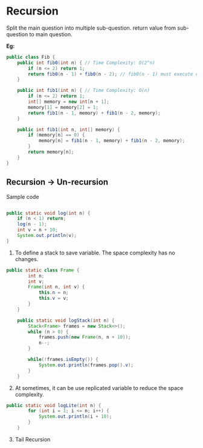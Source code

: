 # Recursion

Split the main question into multiple sub-question. return value from sub-question to main question.

**Eg:**

```java
public class Fib {
    public int fib0(int n) { // Time Complexity: O(2^n)
        if (n <= 2) return 1;
        return fib0(n - 1) + fib0(n - 2); // fib0(n - 1) must execute completed then beginning the process of fib0(n - 2)
    }

    public int fib1(int n) { // Time Complexity: O(n)
        if (n <= 2) return 1;
        int[] memory = new int[n + 1];
        memory[1] = memory[2] = 1;
        return fib1(n - 1, memory) + fib1(n - 2, memory);
    }

    public int fib1(int n, int[] memory) {
        if (memory[n] == 0) {
            memory[n] = fib1(n - 1, memory) + fib1(n - 2, memory);
        }
        return memory[n];
    }
}
```

## Recursion -> Un-recursion

Sample code

```java

public static void log(int n) {
    if (n < 1) return;
    log(n - 1);
    int v = n + 10;
    System.out.println(v);
}
```

1. To define a stack to save variable. The space complexity has no changes.

```java
public static class Frame {
        int n;
        int v;
        Frame(int n, int v) {
            this.n = n;
            this.v = v;
        }
    }

    public static void logStack(int n) {
        Stack<Frame> frames = new Stack<>();
        while (n > 0) {
            frames.push(new Frame(n, n + 10));
            n--;
        }

        while(!frames.isEmpty()) {
            System.out.println(frames.pop().v);
        }
    }
```

2. At sometimes, it can be use replicated variable to reduce the space complexity.

```java
public static void logLite(int n) {
        for (int i = 1; i <= n; i++) {
            System.out.println(i + 10);
        }
    }
```

3. Tail Recursion